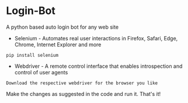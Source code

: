 # Login-Bot
A python based auto login bot for any web site
- Selenium - Automates real user interactions in Firefox, Safari, Edge, Chrome, Internet Explorer and more
```
pip install selenium
```
- Webdriver - A remote control interface that enables introspection and control of user agents
```
Download the respective webdriver for the browser you like
```
Make the changes as suggested in the code and run it. That's it!
